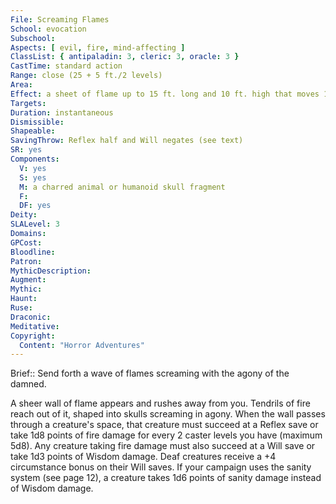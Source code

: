 ```yaml
---
File: Screaming Flames
School: evocation
Subschool: 
Aspects: [ evil, fire, mind-affecting ]
ClassList: { antipaladin: 3, cleric: 3, oracle: 3 }
CastTime: standard action
Range: close (25 + 5 ft./2 levels)
Area: 
Effect: a sheet of flame up to 15 ft. long and 10 ft. high that moves 15 ft. in a straight line.
Targets: 
Duration: instantaneous
Dismissible: 
Shapeable: 
SavingThrow: Reflex half and Will negates (see text)
SR: yes
Components:
  V: yes
  S: yes
  M: a charred animal or humanoid skull fragment
  F: 
  DF: yes
Deity: 
SLALevel: 3
Domains: 
GPCost: 
Bloodline: 
Patron: 
MythicDescription: 
Augment: 
Mythic: 
Haunt: 
Ruse: 
Draconic: 
Meditative: 
Copyright:
  Content: "Horror Adventures"
---
```

Brief:: Send forth a wave of flames screaming with the agony of the damned.

A sheer wall of flame appears and rushes away from you. Tendrils of fire reach out of it, shaped into skulls screaming in agony. When the wall passes through a creature's space, that creature must succeed at a Reflex save or take 1d8 points of fire damage for every 2 caster levels you have (maximum 5d8). Any creature taking fire damage must also succeed at a Will save or take 1d3 points of Wisdom damage. Deaf creatures receive a +4 circumstance bonus on their Will saves.  If your campaign uses the sanity system (see page 12), a creature takes 1d6 points of sanity damage instead of Wisdom damage.
